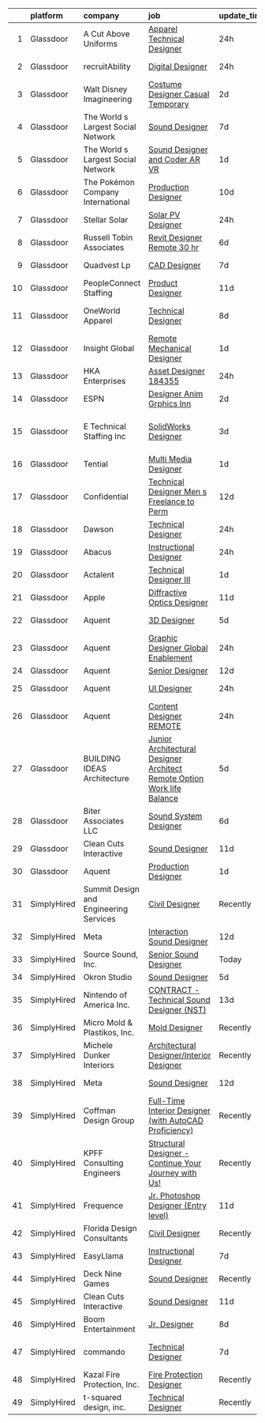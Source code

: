 

|    | platform    | company                                | job                                                                                                                                                                                                                                                                                                                                                                                                                                                                                                                                                                                                                                                                                                                                                                                                                                                                                                                                                                                                                                                                                                                                                                                                                                                                                                                                                             | update_time   | location                    |
|---:|:------------|:---------------------------------------|:----------------------------------------------------------------------------------------------------------------------------------------------------------------------------------------------------------------------------------------------------------------------------------------------------------------------------------------------------------------------------------------------------------------------------------------------------------------------------------------------------------------------------------------------------------------------------------------------------------------------------------------------------------------------------------------------------------------------------------------------------------------------------------------------------------------------------------------------------------------------------------------------------------------------------------------------------------------------------------------------------------------------------------------------------------------------------------------------------------------------------------------------------------------------------------------------------------------------------------------------------------------------------------------------------------------------------------------------------------------|:--------------|:----------------------------|
|  1 | Glassdoor   | A Cut Above Uniforms                   | [Apparel Technical Designer](https://www.glassdoor.com/partner/jobListing.htm?pos=105&ao=1110586&s=58&guid=00000182cea2bd0fbae7c39f8618e1be&src=GD_JOB_AD&t=SR&vt=w&ea=1&cs=1_47328268&cb=1661324148548&jobListingId=1008088124954&cpc=4B86475FAF393599&jrtk=3-0-1gb7a5ff12hir001-1gb7a5ffli17e800-81e2958f26bec26a--6NYlbfkN0DZZww-p_mr8GWlqIRBY21Wjl_Fk3kglyx5_HcxykVqwXZdTK_RQWJFzG2--JSCIKcXUPKfG8T2NTLlSU-Aa5jatvZMVMPUCVVe7QI4-MfIYtbcUAeMtOuOCErJDgVQ0VdZxfhqxq_9xndenQWKHqbdetCu8oCQlTIslCgpx1S5C14UMc7LX_9913lBWTYNml7K-sOyPUODJlJoJy340PrtszHgrFrA7DgQqa3_bcCnnN0LUenjCqpwltBUCe1kXoXV4j3kQnkwex_x1szrkYJNST_AwY_55Btw1jvpzIJ-IZtxgA8Uw5vohFCue34T-dd7Jb0Ne6iFH7JBsz2FFHg14Acbe6ITQilR7ld5jRZW8cg3AJDosioHkEmxuz60S3sYsf1jOA3AIPa9Z5ru5Z3F3E4MEdAOmWVget1ZrGPtGOvwtyWy3cDi-63Tf93FizzhueTGGYKjL0Hc24hbyYNmzL-qZlC2XTfMNdyMROsFhCVX9osw6Hwb3fa4XD0fXuY%3D)                                                                                                                                                                                                                                                                                                                                                                                                                                                                                             | 24h           | Louisville, CO              |
|  2 | Glassdoor   | recruitAbility                         | [Digital Designer](https://www.glassdoor.com/partner/jobListing.htm?pos=120&ao=1110586&s=58&guid=00000182cea2bd0fbae7c39f8618e1be&src=GD_JOB_AD&t=SR&vt=w&ea=1&cs=1_70b34083&cb=1661324148550&jobListingId=1008088873414&cpc=217C45A42544DB93&jrtk=3-0-1gb7a5ff12hir001-1gb7a5ffli17e800-fc62b05af1e0e19c--6NYlbfkN0CGG9KWCDlpnNsyBDyIiP_Q0811kl3MMa1wmNp0I1WtkTaTZU1gJWaiKEGe9oYuZ3ACOSRVmCfxt473hJyRmW1tPj8AuEE2k3FaRHIiAETn7fxUNnbKUPXnCGruoaIJeo88yBRXwEcM4fBXLgDDHOTqx6aPi6XWoDU90_GPhbKSbedha9pAg0Oj_yrzDZ5__KwQHKAHPHPR1TAbNqBZm-eEerReN_wcysC0O6X7PxpTWMIlfTxea-eRMMVEDzeAkQVqzw42iE6HXI3lG5jHBiyvHmQqV_EN7fuK0f5h74sMLz6M-s9bQ7dKMFy_yeSe75xP222-TB0--3THJdZhOED1nWccLuoKr7T3pojM_Xl37VNS5bA-QoG52CJ2AtFuqtVFgB7PytzNZVTUr9WRVm78AYWXcFfmPLC3lZ-XaY4MMC9UNONXLrJljhCp-mJLTky-WZptpQ8mKDbqEFbtHL0VFQx9kyOqtYD1-60DjA7npQ8cuQAnIRdggqNKGsS79B5T9gVxe0qS09orWIi501g5)                                                                                                                                                                                                                                                                                                                                                                                                                                                                                     | 24h           | Leander, TX                 |
|  3 | Glassdoor   | Walt Disney Imagineering               | [Costume Designer   Casual Temporary](https://www.glassdoor.com/partner/jobListing.htm?pos=111&ao=1110586&s=58&guid=00000182cea2bd0fbae7c39f8618e1be&src=GD_JOB_AD&t=SR&vt=w&cs=1_7e263168&cb=1661324148548&jobListingId=1008084142677&cpc=0FE1F5EA2BC84A01&jrtk=3-0-1gb7a5ff12hir001-1gb7a5ffli17e800-b1ca8532029a0a47--6NYlbfkN0DAFTyt7pbDCC2JPO79CSdi1dIb81yjczP5qsKcZIxgiYm3-7g-689UDqHItQTwke_kPIYZDxVm-GVZkr8ZPihLFw7pB-Ef2pd_17vLeXV1GzLJxb-pfTDNjBujKWoRXo2vegEqm46ilLkfLJpRfymR-fzKRlm8RiZIvyWrMexjxP73kGNEn15InHHKPc3hSxGMaa3ts6p53wr-6jSI6RwKHZNA6jMQkoOzS-L5U0VErGtKxoS0EDRMD9eQk6RxSAPwsZVyzHqeQ1e0CQOK4RuE4pxxT1anE6c3Ru5KfE0RdY4QshTKTeFIC-0GlZnXZ7NP_Ig4ilsGo6I2WS4FF2CvgD1O_PCQxbibtPf-ZD6FcE4ThpQmDCB3wcQEt7O0XbuHyyUpgGjW-2eCYaiPpjFWFqp43s388dNUW6AerGfWOm2Qd57m6qK48JEiXQ26ME8%3D)                                                                                                                                                                                                                                                                                                                                                                                                                                                                                                                                                         | 2d            | Anaheim, CA                 |
|  4 | Glassdoor   | The World s Largest Social Network     | [Sound Designer](https://www.glassdoor.com/partner/jobListing.htm?pos=107&ao=1110586&s=58&guid=00000182cea2bd0fbae7c39f8618e1be&src=GD_JOB_AD&t=SR&vt=w&ea=1&cs=1_70749c0d&cb=1661324148548&jobListingId=1008073886536&cpc=149B3D5996025BBA&jrtk=3-0-1gb7a5ff12hir001-1gb7a5ffli17e800-ac2d49b090b9707c--6NYlbfkN0DSgjPPcnEdvoK3uuxfISLALE6pB1FR7YSHOr_tSg5_QGIhoz_2VqUepdcKLBLI_zT8uHxsXd_VUzHHfxdp09lEPjHhpHu0KvAebDPljf76RIjgY6tEzAcKIkDnZm9-j4yrUJtT1tuHSlTEe0iZU75zT6_2vwQZGW5x926LLWVxy8B4LD8PBLgjbAktzdQGMeFbxlFBPFU0NmEvbzrDB-eREAX64jwOdyI2JxyF2bHvNM9dEShiACIBF7xV0nW9hqIhN9ig_bkika0ARKl5ig8nLpIfRXJXzGs0bt_SEz7HbHWOs-QBgoBkFQxROXyqzUAbXSbecqeAirvczk1ynj1dA_FmOZYLhop0_q52nCEw23vLH2YJfBUj-KNKK6GXUp0xk1uWIc4xfKQ4UnqCmGXizlND0-vyheomzMJa0QT68lRxYM3jv-CR0b54rhMhtOs4fbKaC3G5Fn_rfnIX4xvkHsos1n1y5XocFBJ7UwQKSKmXQOnAKI9X5-lNirhipm-FlsRWvKgBy9OGT9SFsXp2yt9--f2PlMzMassJi6XMtNyq1Lrfl5vgrKOuaxjk1ddXuhPGgi4fGN73-MG8pOl9)                                                                                                                                                                                                                                                                                                                                                                                                                       | 7d            | San Diego, CA               |
|  5 | Glassdoor   | The World s Largest Social Network     | [Sound Designer and Coder  AR VR ](https://www.glassdoor.com/partner/jobListing.htm?pos=108&ao=1110586&s=58&guid=00000182cea2bd0fbae7c39f8618e1be&src=GD_JOB_AD&t=SR&vt=w&ea=1&cs=1_3001d3b9&cb=1661324148548&jobListingId=1008087486927&cpc=BCC169F53084E245&jrtk=3-0-1gb7a5ff12hir001-1gb7a5ffli17e800-7eb65d78236cda7e--6NYlbfkN0DSgjPPcnEdvoK3uuxfISLALE6pB1FR7YSHOr_tSg5_QGIhoz_2VqUepdcKLBLI_zTPWhRV4lIOyrDiIdmhFkdEBtKc51S_aAkZBXaVqBQtbqkOlmt-tpVTaoYV4ILXGGbXhLKysHzcwdG19go0mqiEVFk3_Wnnz69QGjXHP24av5LoqEocnTvh8f4GOXaADis_JIRFHlymUgT1cHL6xI4xx_UxMK3ZGIB_XOn8lVIqBg6vW9JF3_qJ-e2snA7pLWXhVKO5bHKjQ8cIbh7Powh8TPGHUNXPiJEFTyyfQWAU3xMGMpCocFgW5OTDgU5uJiF65okOEcoOjeyFw9aLS2svtTps7J3ouD6UkFno72Tzc8DEkicGmQ2onYDo1dVi1xlgmkapDFDMbwuYMglU_TcBWYrrMue1Zpyf7WbeiyJhP-g_qAssquDTbLGG-_CZC7y7vS4-jnDC_RQx-ixEVK0_fsekubI71CVbCd6iepBfl6GosAK56aDQvAJ2Hajd29lcyv8TsQIprBN4qqCAoX0Mvxs-8Kbn7vevDK36V_pHeuc5fiXgOiKYxfTJYEdQHRKhnstqZsfkmALCaVnWAb5p)                                                                                                                                                                                                                                                                                                                                                                                                     | 1d            | Baltimore, MD               |
|  6 | Glassdoor   | The Pokémon Company International      | [Production Designer](https://www.glassdoor.com/partner/jobListing.htm?pos=116&ao=1110586&s=58&guid=00000182cea2bd0fbae7c39f8618e1be&src=GD_JOB_AD&t=SR&vt=w&cs=1_66b97f02&cb=1661324148549&jobListingId=1008069960134&cpc=FAE5E775D180B2FB&jrtk=3-0-1gb7a5ff12hir001-1gb7a5ffli17e800-e5e687c9b2ad3558--6NYlbfkN0CsgUO0V2fSZxJANSxJiftVXeq1wpG4BxYFHzXoW0hPJnnKXvOitF3aYLUaiHcMasRnqh0WUwdWoAyLmI80oX7oPAq-PgH7hSJ92a-YT83zUIBzuQwm9Kkc95qzU8uIOl_1FtGzYfux5BKaumQSfITy4M_H4fDz72Fy-8O-eF4jbk3ZgFvA1VKoo--LMiTIpkCJzeRGT4v0CnxunXqMMnj0iXAQZeGSRhgQ_n6XcnG4T9PxYhRTzUgka5r9uFKGlaXV0XI59WXJzIOcYT7_LNc2EC7Lmstt8cfquNg81D7a6HpmeLVIkD8DSfGD6rzyHQgDW-CIwZJEq8wjAS4zmO2SUc_GGMb-MAjBfZXTWhhsbIz34AnEeXIgtxSAPNYYPcloffpXeV2LBBNGXx_KF7vm0GI_v_dclpi2JJYoTQHBams0zjFMasty1-MdhPUB41pfQA5aKyal2GKCud71gTtTplPeKMkO4kHoBc6NTh02O1h1Eu3I7CPvdB7MWtbI09evQI9rATnOTBdJvgoFAcFQKIdf5UulPzSgE6diTBjDEAKq0ec0icXsXWogz32FB54k_n1gSAlwnzaemMd2dL7uH-7KqmW1t1hJlvv7pLFZmNVGFhab91GJLKgRrr8zRLR2YDFRzkQrz3mPUiow7xsWjUYtERGAhOrwIEqoWi_F3eG3Bn2bve0Ho_7qFA69UKIfSJF9ypv_OE5fLiXUZZQhnNPrbNwMSftociNPwF8xPBZuzHgTaLljOEO8pYQ4caX2by5LwrYFT_2Mcf1fMQAtuwCg1jHyFoIldBfDNLjj5spQDlcXW1ffIL6jMgp1G7QFy-7mqDU-zjnQlvu1ltyIziTwpz5g9bfhyayOBabmrG-JKVK4OeBwoVBLZlsyumcYbf1i84_iTae_mCK27MBHprulRR4iSXuufhUX0EyPcw%3D%3D)                                                           | 10d           | Seattle, WA                 |
|  7 | Glassdoor   | Stellar Solar                          | [Solar PV Designer](https://www.glassdoor.com/partner/jobListing.htm?pos=106&ao=1110586&s=58&guid=00000182cea2bd0fbae7c39f8618e1be&src=GD_JOB_AD&t=SR&vt=w&ea=1&cs=1_42338ec0&cb=1661324148548&jobListingId=1008089531862&cpc=6945AE2F4B03E059&jrtk=3-0-1gb7a5ff12hir001-1gb7a5ffli17e800-e7bb762a3075e828--6NYlbfkN0A774O4zAKOKEcJ1KdRV5TD5A_Rb-n_JSP3s9LHSWykpitoowTmRQ19FlJvfOTNdGwjI4CSSK1fhUAQsewMxkfAL3ZzScD-IelI1f5GgXHeMLhlvx0qH3PKXeX5X0eWjv_W22SwmPgTA6DOb5JNVEsuGc9WrqCEGH0s3aXkK4iZ7_qcrjzT6mU7vaV7aR70SYK38ZlrLS4ddY4_sYgS136u9-KEYJUvAchkCzDg6Pw1E-5JShnD1Ciw0KZhZqmc9ZKpUtvD6rL3mbqAOw_0fhpBVK8Y0t00NI7jqXiEmE-mIVYNfzMNEOFOpqIsdwEVSs7XQVJmsSZ3gYN1Lhre4sFkTKwoeX3SZZ2kqupQ_FyyjYO8IzMac83dmGWNvkaGGXozendy4E-GSe9Y2TMgZXfIFhBXKC9f8PqsNmwKpFu4QOaV9x3dICVkdyL99S4WfFjonr_1xjJgO2PukDUkgYDWAvFPJ3oxnzUB4f-TXL3qWbzmq1zPWjqhmge-A9nSCd0B1Z-j_kpO7Q%3D%3D)                                                                                                                                                                                                                                                                                                                                                                                                                                                                                        | 24h           | San Diego, CA               |
|  8 | Glassdoor   | Russell Tobin   Associates             | [Revit Designer  Remote  30  hr](https://www.glassdoor.com/partner/jobListing.htm?pos=118&ao=1110586&s=58&guid=00000182cea2bd0fbae7c39f8618e1be&src=GD_JOB_AD&t=SR&vt=w&ea=1&cs=1_a3a2a9a9&cb=1661324148549&jobListingId=1008076300445&cpc=1160948BCBA38B5B&jrtk=3-0-1gb7a5ff12hir001-1gb7a5ffli17e800-b9de28bdc94de886--6NYlbfkN0D0oHalkslmxkV5PzCO_JK5R5_13HKlF4r1KLnzIOTGO6Gi7BN3LjFbbHBi3Xkt8jY7Pka9v2MV9rY3cZ3TEnTDEjNijaUmzWz5L9GIPhvx9E3MgFJutu-egmolCc6f_PIFMylKRj2m7d_d62iiH3FLuMCqJZGPWVOEAueVHz8o095x3HhaRBBADtdWMjDSZzgibjR2f-sls-qYeCneILF6d2HwW9EFRTVVeyp00Y9vHm7Qd7KXKQXkTlbNNEeW2kHGonvQfovaeWnVglT-Jry1XnBsy0-Lbm0bWQn1CZl6bQA3qVE0shErxtr0FSM9J8U6u28o4l1mMY4GuJLbw3tOueBaqM9uvh8HQqu-__BWZvL9xEhsiiIuwAAd1fzrOz8gq9l86K4J5c-Gs2soPPVxc0CJ8vKWgXLANZuXNaOhLrXLMyWG0smeMePku7MIyQLjdK0E-v5nVAtQV_GvLEXFljZWQ9s6frIYcvgs8U9d8T7hjjC3M7QDLG4A4rT3feXx7kEkg-5pFWULGztqCoivwi5e0-LMCVoWzf0ltK0PLQ%3D%3D)                                                                                                                                                                                                                                                                                                                                                                                                                                           | 6d            | Remote                      |
|  9 | Glassdoor   | Quadvest Lp                            | [CAD Designer](https://www.glassdoor.com/partner/jobListing.htm?pos=113&ao=1110586&s=58&guid=00000182cea2bd0fbae7c39f8618e1be&src=GD_JOB_AD&t=SR&vt=w&ea=1&cs=1_a41373ea&cb=1661324148549&jobListingId=1008073887305&cpc=217C45A42544DB93&jrtk=3-0-1gb7a5ff12hir001-1gb7a5ffli17e800-8f2ab661198d3f0a--6NYlbfkN0ALgiPoNrxd7uQR5Vs7xT0RpoEmX1ZMxOm59L23f3IckhVPxCDb04Ar0ZVdC3rqWfxWpC0Py2u17cGbvdoTNcI4bG_E_PqE46YBg-myDrZNJTM5kYSJxkuT47pNefFRB5VByHhYiC9n9kYzseIF1EYaZyNABJ26oaCwngzFQe4kFoNiGZ986yf-8Rzgw4XcsoGnCe7g2rQle86Vc3TzUiMx0wACcMV_U1bovhdpbAUBfX3IrK0RkMJe-7HARjhNhvthDw4CvXDUCoD-l5R-ZZRnSq5Sga5gTbO2P9XyKcFzJo3RIqM7HHXFu3Rl5k3p-XJ7NRkJRY-LwbaLSK8ldVWuyt44PT7F4QvDCSBdLAJthr09innzU5mBxU78NEA_o642rl90BBE7PMF9cN0fynwIA1P9-giIJBxc-EWP_ZfiJaRDN0oMZBL0QiC3mWXyQhA9ng4cnYgpQ1zWHvQm0BX2usCF6_mi4ZZyIGVkpqlwUdy_qPVOw-R9HgML2cIPCgy92ASsTJrNYEwJgENVxXHQ-qIpzKY7Ut9y51BRgfVnP5FULyZnB1EwsK0JjcMZaitK1tM4rpBxNwqcmnGrtTYR0Ho3ia-f5oCripwiwmVC5I9w1x9RPoqlEsaWTfx-nJAcG-j0t0nFmW_8d1x1dqGh)                                                                                                                                                                                                                                                                                                                                                         | 7d            | Magnolia, TX                |
| 10 | Glassdoor   | PeopleConnect Staffing                 | [Product Designer](https://www.glassdoor.com/partner/jobListing.htm?pos=126&ao=1110586&s=58&guid=00000182cea2bd0fbae7c39f8618e1be&src=GD_JOB_AD&t=SR&vt=w&ea=1&cs=1_9f45e077&cb=1661324148550&jobListingId=1008068564024&cpc=C4A69CCDBB3B9599&jrtk=3-0-1gb7a5ff12hir001-1gb7a5ffli17e800-25a246d04132362a--6NYlbfkN0B-qLdb5oAJ4CS85Oh58AFVrZ1upIXSeFE37symtRypxVLQAaH5d2B5va7NK4h-mty15bDLr27hZMOUWZDH9bQzDy53ssKbLNTqHHCFvuJl4AApaMfUR7gVXOD0jft7r09kmgtH3wNPYXVuWxODYKWMXjk0_Es8NnBAlT3nyUkaFK1dS7axIahtn26eP7-SiV0W6EjRq-MRWMQjeoI7_yfA67FFC3thQzk1mmq_i5i4MJZBp05IJIODiTJ0T74Eroy__hqo6PvBoNUuhyFzaxKBDCUSuGEeBDT9U5eOr-QU8GoP3m3cmL4VvT_zcOE5CNfRk8YvYoZeV_Sok0uTznWZ-oe7-1osRao2tzcq4aqtXSH4D6Jw7MxDJAAiaCQhRTVCh3foj9rolFwsqi6QRHjEsGKGHBGB7Yuqhz0xlIqQQ4UBijUq9LTyk6oTVArWIH_vXF17WNuYUpCzV5Bt-XZgtooYcZiJhx74dIYsQbeDu68vIOuX7CjF)                                                                                                                                                                                                                                                                                                                                                                                                                                                                                                                     | 11d           | Remote                      |
| 11 | Glassdoor   | OneWorld Apparel                       | [Technical Designer](https://www.glassdoor.com/partner/jobListing.htm?pos=101&ao=1110586&s=58&guid=00000182cea2bd0fbae7c39f8618e1be&src=GD_JOB_AD&t=SR&vt=w&ea=1&cs=1_41d322f5&cb=1661324148547&jobListingId=1008072360346&cpc=3B453408E5782294&jrtk=3-0-1gb7a5ff12hir001-1gb7a5ffli17e800-ef8c57699be4e4fd--6NYlbfkN0DzaDHVbxJ-LJZej0v9fk4K-FwNocoxjQ_zxp68kPBvcnDJ4c9ythlAgheNDG4iDAGNAGEqDU-BA_SdyzfcvqeSdX4Wb08TGsE1qPM89wKJlf-wfBo-9oShBcUC-GGYmxHQ-hkSG7ek5vWxUq2FGZXNiQ9zXe9w3mybDuVgi-prIQ5_0Fnv7-68e34nShiBqEthawtLRyeTsg14ZsHU4wAZoui-98gDaqys-_izkLMLXCcKXU1VaVbxr0mTpDpnJo2IMseF64ZeDEUSrSGHqXDIdtbmnBhCjBLT8P3x6bCkMEXF4gmk4w_P-7GgIewgekg9nScZv1knGZons3p6S8OkKuT5t0p67gunGvWPHvJnNdv-T58U_qe8ubytMZmwlVSPF3YGhLA-R7PYbpCFw3GckVqAeARuBJkPIChChfHRTEhKMPXX4ifSW8runX1dh8RwGLhpXvjxibaLvRBIuu0fioIEL_t9HnVP0zXd9TtCUOLpAyl4sA1w0TX7eGFhfsw%3D)                                                                                                                                                                                                                                                                                                                                                                                                                                                                                                     | 8d            | Los Angeles, CA             |
| 12 | Glassdoor   | Insight Global                         | [Remote Mechanical Designer](https://www.glassdoor.com/partner/jobListing.htm?pos=128&ao=1110586&s=58&guid=00000182cea2bd0fbae7c39f8618e1be&src=GD_JOB_AD&t=SR&vt=w&cs=1_6b60e405&cb=1661324148550&jobListingId=1008085660282&cpc=F41FEAB56D215062&jrtk=3-0-1gb7a5ff12hir001-1gb7a5ffli17e800-3cf642611143f93b--6NYlbfkN0BKkHZu3wF05EeDimN_p6sYpKCMArvwa95YdH7UpkaBCqc7l59Erwqcyfr5yR1DungT4u-gzD5xSRKm_urlBWbAnve2zUygjNV-RO-s0Wrm_vC34V8pU3VEuEOFbjmK-P9Yq808BCoruNXUTHbcyTZAeWo5yLURvBxBciQAyiGelpzA93FDVupJjKqtQYJc4wu6KipMuH-hi1Juwcjltc-4UckpcKG9wkeaaZ8CWCToba_vXjeC4o03R5PQw1XV4BYhai75cfSVNC6lzmfOv29rdSZGJmYkST8S2ohUIJEZvIh5B2Jhy9C-FjgzR7jaM5H-HtVM7QJfHqxs-Un5ybusfsoGV1vTmMHe28q-VztM2XFDEt9MHZkC5D_j1R7ZqSsyzqmlWE4pCDme9ENKuU1G2Bofy7L5bc86Sj1ANOW4a8vxn5yy1hJo4OyV19EI82mfLg2npKx8kUtAb_HDbGV6F885WxipLUPNKoJq64GhGw%3D%3D)                                                                                                                                                                                                                                                                                                                                                                                                                                                                                                                    | 1d            | Chicago, IL                 |
| 13 | Glassdoor   | HKA Enterprises                        | [Asset Designer 184355](https://www.glassdoor.com/partner/jobListing.htm?pos=115&ao=1110586&s=58&guid=00000182cea2bd0fbae7c39f8618e1be&src=GD_JOB_AD&t=SR&vt=w&ea=1&cs=1_1d96ee41&cb=1661324148549&jobListingId=1008088928437&cpc=45DC3EB807283E85&jrtk=3-0-1gb7a5ff12hir001-1gb7a5ffli17e800-78ce0dad3a59ca26--6NYlbfkN0D2Zbx9XuZiwQ79GU-6D-_G_OF5jUrh-BR5XA-QHW_xVEvvOjbjwa9TzC44A7zOICseHxXf4FQ198BWZthjhjEH9g4IwYqi8nkwnCJEBXxzH14S-hMHpFu0BlhHDRUQFoGXqaAY6LMLipQQoCjzPO7ayG8tSAAp2JeS4RFfHPkvOrIg7ir2vun1uSIPwreKkHreZvU-eiV8DIuxAg1Y013FJQeHXgJkXC57xBYzbIB3GqHQ31Jnq6QHNGElwiFv15-nSdbkcSsNf5mVOS0F5N82H2rr37tCyZuvCQ_6Wg-p8gVeDpcchsWxbmAMOSu7pQGffu0uk2US4EEn4hDgw9gD0hJz7MQlFamni1B7KRWmGrjAftSKnCFOG_7yj9OI9lBnGiJiKyb0H-LZGlbVVfAng_j3ipcMSfqs5Qs_UtBCQqEDy_q4xQxo5Vr3RMYbkyx8-5GxR084PV503TLKTVv40yaRRkCfoECaSjyCSRSIMb0S-QBxozT0_u2XASBUZQF7zvrnDsFEkAOicjWk17Np)                                                                                                                                                                                                                                                                                                                                                                                                                                                                                | 24h           | Raleigh, NC                 |
| 14 | Glassdoor   | ESPN                                   | [Designer Anim Grphics Inn](https://www.glassdoor.com/partner/jobListing.htm?pos=112&ao=1110586&s=58&guid=00000182cea2bd0fbae7c39f8618e1be&src=GD_JOB_AD&t=SR&vt=w&cs=1_6c751afd&cb=1661324148548&jobListingId=1008083924546&cpc=FAE5E775D180B2FB&jrtk=3-0-1gb7a5ff12hir001-1gb7a5ffli17e800-ee05b185fc21f5c7--6NYlbfkN0DAFTyt7pbDCC2JPO79CSdi1dIb81yjczP5qsKcZIxgiYm3-7g-689Ur9xqU8QiYHUS8egt5HEXbHvU8gg5TsXEwut59yxpZQAawAol1dU3nwa0f-Kj5G0u_prU43B11xv4ZW-IdSmRY5BLkeku5gAZU3K9DQl9dZUNAHwGWbnHbP0LjG2y_ImwF7mEutINapVZ0dg9HqxHQKtLFeagA4OBzsAW7TNn8vFHXN5DXX72c86_TT0akOhWlMMbfOJWrQuuKUyAhNBq-4-nVPRAmD3fyIEuqGcV0wDT4r_g6wAmYIgpdLT02pgrM9jb3b4PB3e0pU475zcxvIWcIe3DIGW2-FBMTViNLDXsO3__uX2rEhJVCx1dZjqMNjtF8AloNUnfyttIiE_5DPI34CxiaHYVf2iLBqyQ3g0mg4eSJTBwhl3S3wofkph4dsHZxVLul8w%3D)                                                                                                                                                                                                                                                                                                                                                                                                                                                                                                                                                                   | 2d            | Charlotte, NC               |
| 15 | Glassdoor   | E Technical Staffing Inc               | [SolidWorks Designer](https://www.glassdoor.com/partner/jobListing.htm?pos=129&ao=1110586&s=58&guid=00000182cea2bd0fbae7c39f8618e1be&src=GD_JOB_AD&t=SR&vt=w&ea=1&cs=1_a59189e1&cb=1661324148551&jobListingId=1008082493363&cpc=C4A69CCDBB3B9599&jrtk=3-0-1gb7a5ff12hir001-1gb7a5ffli17e800-a55832d78b1f3a69--6NYlbfkN0BzewWZAvHrP33pFa8rqSYdBADwU_6W433UX-ZzU7DkomS7OpghFS-EYy12EFEyES5EDmssuzy2clyh97WZ1gwhmw_ii98FBy5yKjpmPjLck-YQdxNZeTZkT5A_0Ts4AsK40qE00CB4jWVV9jHiN2IYseIjxTu64tn4O-GRXLhm2hjRhT0yFGmvri_Ektw-8bdoydopEViyvGMgRv1Yw_E5vfb_lcvJSdi5fuReojHtqsbEcf2UFTf91cc1AgLCHWBDpNr0-RXu2qhb9rHsAYz2FIbj4y5tQkBPHqCVCXgSY3EpgeTMn90s6x6zFoQMNZsdTb5h47xZ_nmcWzihLg8yR4IMm2bK3gMr2EXKOZ1mPAl7bSP_IGhpPTOIsafei978t-oaAAPLdl0FIWPHqArlLlsF67keNHycDUT1jqVGevJwgdW_faQ3PzXVXr0GaJHxUek1KjE4Bi6rgrxZZQHm_sWoBKPYVUYmUVEZdK0hmKzC-aarMkS_XkpXk2keks0%3D)                                                                                                                                                                                                                                                                                                                                                                                                                                                                                                    | 3d            | White Bear Lake, Ramsey, MN |
| 16 | Glassdoor   | Tential                                | [Multi Media Designer](https://www.glassdoor.com/partner/jobListing.htm?pos=124&ao=1110586&s=58&guid=00000182cea2bd0fbae7c39f8618e1be&src=GD_JOB_AD&t=SR&vt=w&ea=1&cs=1_6a341e58&cb=1661324148550&jobListingId=1008085961702&cpc=1CBFC3E34E2A31FF&jrtk=3-0-1gb7a5ff12hir001-1gb7a5ffli17e800-451ef8a0bef58478--6NYlbfkN0D_VUMocHtM7-M2l7xhQCiQST1RW5dQjS02UsWe7tYaNAZWZWTzZ6bpJTAOxr1kLZpG6VFZuGadYboeD4Kz8JfiJOa1cUGCTwXHIIGenpazOIdmYE3_6vjKIwRgdnzz3rgnBs6tcAXHRDzA4xB-uFIb-sHUuIGOOL2yVcQPHsU7Il-Vs_w0rB9CVqvvXK9Qnk7zazEFfQOAV6qaS1wvpl7U8B4ZouEkVYtH5lC-grHVNUSu0AeDQO7z1iquKaRu3s2yPfN-gyXsyJ-O1cHQ4Aqjd2tzlG8vqNmtHoLqn04knC2kBXo9-Wq2Ce_aR_ZeziNgdxDuI5_eR2CCJ7XyC3ktWyYi2qFDWHmdyGNWKwnduvGSiC3sbE-PqASSiOdfKr6aHwYiHhXaGYeQXv-3vSxb3ibHlEfMg84eRySMWt62yPt6U9ZoYLl2nrfnqDIVNIR6RyQ4Kq20ONd-MGSBMt8YU4ffaShu_UAh6SQMcVmFS1veq4LvdYdOmVrUff4t2bUlAogHcUQRbMiIrNaCEneJ)                                                                                                                                                                                                                                                                                                                                                                                                                                                                                 | 1d            | Vienna, VA                  |
| 17 | Glassdoor   | Confidential                           | [Technical Designer Men s Freelance to Perm](https://www.glassdoor.com/partner/jobListing.htm?pos=102&ao=1110586&s=58&guid=00000182cea2bd0fbae7c39f8618e1be&src=GD_JOB_AD&t=SR&vt=w&ea=1&cs=1_d2a00ee6&cb=1661324148547&jobListingId=1008067356175&cpc=967BF0C4231BAF98&jrtk=3-0-1gb7a5ff12hir001-1gb7a5ffli17e800-14dfa54dbf06e548--6NYlbfkN0Bw5nMmE_9ydMmkFwclqcsXVMIQE4PmsRPS_jC_M_Rtp3tkPn5Tt5HZV1eHNfLjcAj8qmuoN-UpFHpaUl-zFK_nB6Oe-pDTvxaOF2i17CQvtv1AlZL_z3ZbnC7FSwbAhqZbh-Ciel49IhviB8vCGgIltO4APYQFmUy7gko7P_12hsPfvW1YAa12jOS1EptxIhIE_COCm2UBzw01K1I_AtdyShKVl1r1eIS_HAHpJtOhx_ZmOPJqkYfFLAvqatGPJvBXgpE1Je1h6qPsTMQiiWi-FFvu3LIyPryDwAFbqZiE_InnQMjV0mVDD2zf64TbCYS6Z-gziEByYcDxGRe77jfAWf9rAkbnlRL1dB98BeslnQ_Z-azud2UAOIEpZZb0rCjqtM7qV6mxoqLUUSQz4NTB0zktX4tM_PUqxt9P2GAZwCLauM4kuwwhjsIhNbPLJ_cXYjGXM7hHiwbd25_qavSiQAU4AhH-CwVViliQviRzhEnznS3_JArNkcnDXBgzPBxudkMj95xO19cho5edhysTK0o19pabBBk%3D)                                                                                                                                                                                                                                                                                                                                                                                                                                             | 12d           | New York, NY                |
| 18 | Glassdoor   | Dawson                                 | [Technical Designer](https://www.glassdoor.com/partner/jobListing.htm?pos=110&ao=1110586&s=58&guid=00000182cea2bd0fbae7c39f8618e1be&src=GD_JOB_AD&t=SR&vt=w&ea=1&cs=1_1907914b&cb=1661324148548&jobListingId=1008089327699&cpc=723ADC3DFE402989&jrtk=3-0-1gb7a5ff12hir001-1gb7a5ffli17e800-6bad96f2e5097bf0--6NYlbfkN0APSguSEWAIZK2dyDFtq_AWfz97TQpd1O4ud_e4uxY9PDrqoRymVlNMurt1y7juTsmcboqpJUQm2b_5lxr1CwJqwDoOeTbUOf517BDmYQ1WcpZH7xeWMbkdnJ2TfA9WJT4EzBOsGhiUdWHEw0PQWU-M7dN-d1I7oO99X8CD8LU9hzTDAUTYg5ojALBWbPLv1yMAUqXcT4Ece-l6IAmRWYrhH4TORyrjBm9Wc-kGR5eJ44aWXvyDfnuL0VYOFzxXZ9iTAFNRsYXsnszfOBLgzGF9PIOn_3lYWjonrt-UTn8XNuINUt5xGUO_jSLL69mCtKkLm0uBHXby17DsxS6GlD_cIw_R_ytxziA2VqJhfj_gKn_jIkipCrrx6RxucczysTHASSO5Nw26LmpHp5fdFbtJQDJVwY4BeGfLoTT9xuDBb0N659UsDsDf-76kjG-839A5Dweo4yuh42f23lgzutVn31fwMviEJxKMW0gPV0tMMNo5cQWSZqkQsdLQdUAvkdlEhspmJAaKd1Jjh4D2CWvEqRbzb1uH4Bo3pC6y3u-lbIBHIeeMz1SFcNA6kFdixUy05-BjJ7o0vxQB-gYg8oU-lEWhOwSEUjJNFH5wQSvKJot4vO7LiCmO)                                                                                                                                                                                                                                                                                                                                                                                   | 24h           | New York, NY                |
| 19 | Glassdoor   | Abacus                                 | [Instructional Designer](https://www.glassdoor.com/partner/jobListing.htm?pos=122&ao=1110586&s=58&guid=00000182cea2bd0fbae7c39f8618e1be&src=GD_JOB_AD&t=SR&vt=w&ea=1&cs=1_f45a2807&cb=1661324148550&jobListingId=1008088689205&cpc=217C45A42544DB93&jrtk=3-0-1gb7a5ff12hir001-1gb7a5ffli17e800-70e260319842cdb9--6NYlbfkN0A4cJAH0v1dXl2TyOr2OX4eaL7BooPxOTr7LIc7e1lxRp31KKqXe1Q462medyW3N3RFseeFtwDSIVLQv7HKdkec1XqssQ9-JAeBnEQv2m64DYd8-DULIoop9mtFV7CcafeQF5oCVpXFkLSbBxMYd4ryQzO9e0BLt0T9vvYec8QAPLl1E1A6oeYyw_QoCmknZTC7NqAoYCQ0u7EXo-eFsRwOX9ogyK0rsvOCwftj6W3LimXKeEZaMZlACg0fe56_eZz8pquSA0X6HUeSozJ_xFQHDaeFAfiDG0r9hmAWj1wS8rkeqN3nKWxAbSjsEmu2jB_fwcJBoROnR7EePo0RcDjjJJMTNDg1PfryChANM8_u5BRy1ZjYyYNrX9gYMJUfeOW6KKSxP8zlcvWG0ZTKiagPBcGv-xUYX-pPgQyYbNV7ENm7C-7oGIuQjj6Ax-wc0w_kb_xVbzDKz730msCcOPN4VLyF0Ohafm-q2PH04JMOtnalipP9p59n9mpDboR_HHao-M7yhaFQuJjFDoKAqHXulXwImUfiWr0%3D)                                                                                                                                                                                                                                                                                                                                                                                                                                                                 | 24h           | Atlanta, GA                 |
| 20 | Glassdoor   | Actalent                               | [Technical Designer III](https://www.glassdoor.com/partner/jobListing.htm?pos=125&ao=1110586&s=58&guid=00000182cea2bd0fbae7c39f8618e1be&src=GD_JOB_AD&t=SR&vt=w&ea=1&cs=1_0b333756&cb=1661324148550&jobListingId=1008087422969&cpc=1CBFC3E34E2A31FF&jrtk=3-0-1gb7a5ff12hir001-1gb7a5ffli17e800-aad73fce3b8457f0--6NYlbfkN0ChYVx_I3yfZ_JDY3EFoivtqvi_stwnZ_kRt8Dowt_l_d1ydueao4NE-oUleRJ4yhgA11jiuzepdeQC7oJurbD3BiOFggMWfadV3lmiu9_o1CUvFmAM1NHU1yg3tTtqqPEAUrO6-llV9yo7iJHorNtxmSyTSEU38pYEDh_wCBc_nJXIfvoEbFtjm44d6M1vAoBfr7tlIAq9C-k0Z2YvDPAmLDRuVJxBdIyBMHuRaae6KeBlQRBbZusX5aTsUpJ0dfQgynGunU4Ze4SpDPzGk2Ub9Vlq7vsBKqFGHTDZZzcLPsuFllvXx8Gl_Ph_nJpUhXpqSFwMb_ldKg9YnFTMmb7X5h_bmPOcIYDMUpZwyYpGTOReTIanqTtWLxseEQNBE8sDFzF6xzMINuuTBZnVJrdWYzmfjMQpCmOUd1Ts19hgJeDaDIhFo9URKF3hJjaqQF_6_57wv57DcAyfBpCmKGH1aEqb1_xV-ie6BxOMGYNAh6_rGpP8aUuZCZQ54NTq-UENYyNSqWIfmLG5HKAe4TWv7tI8F5m0HHzCuurJxrhPvB9MBAA3qUyzgmbo-SuTIjvqK3M77Q1yJ4zosRS08HzmKGxBN6JBMe_gP-bCQzIls8_kWUwjkJkSgAjQRdTPPohTKR7utTxBlTDtKRqV4Z6_xzU3ry3xlt0p0zVIs8z-IHs7dmC3ehe09XA3wMdHmJ7rEITxLwaLt-M-A3mLhhENecUzptHvoTCduaFpxBOkN34l1_-MB-nYR1kv_y4_qmaiGXZOe03qdGLI01F5SdqJXL2xxgliFsYFogqz4DQEdo7wqu2gNEl6mOXeDNFQuLluAP2GVcSWXjJjX6upLPJFY16QjFRRU6hWtgJbTx-D6O-2V3thd-KtgQjb3aA3aAssd454rw8BZJrOxAf1nO2MDS9_iPD0kl2EJkzkl6ro2DQ8rTdUJXCQLalk9mW4awqgQ1BCR_f1eNBWk2KAIQmKrB47Yq2IT_g%3D) | 1d            | Tampa, FL                   |
| 21 | Glassdoor   | Apple                                  | [Diffractive Optics Designer](https://www.glassdoor.com/partner/jobListing.htm?pos=109&ao=1110586&s=58&guid=00000182cea2bd0fbae7c39f8618e1be&src=GD_JOB_AD&t=SR&vt=w&cs=1_f7a0cbfb&cb=1661324148548&jobListingId=1008068025909&cpc=F41FEAB56D215062&jrtk=3-0-1gb7a5ff12hir001-1gb7a5ffli17e800-59888b7cdad0d9f2--6NYlbfkN0BvKrLyj5gPmtZO9T8euul8TCxuuKNOtzRJOomxnwSEodTz2Bc-sPZlPHrT5BCwu4Szv4lzjJONXlP8i34akC2Vo6wAd1wLRmQ5dyJnxWFBBLk8Ce6U6RO90fRAb7Lz9hrVlQtFLfij8zRlxbZYRRyL6D6z1NjtPXzLAqa3pXSfVhzZqc7SLBPr2t7KxtjG1Mp5EFtH4fz7ZrHkZSNJwQWt4IxlC1QwBmTX7Op-Glly9TJNhr7iNcgUdrkqEWylf8osXIF7mhE2uDRKbxJ4lc4gXvsjrgjMXYfNKxg5X0zl-OsuutFfeu5e0AO0ys8Sx-oSJAxMlYVFV10syAl73Lnf_SvuMudigqF9P1wpgJPsZo3JFhy1UmOqFLuT-VvacjCu12UAaMTs0lE9W11yEvuOZbIwtTE1_CCgLV__nG0mPFVTUzFfq97h5LkkWDwTxxjpgmK1HE0EwC8Qm5kD_ef7Z3R8233NBjtGu3h0YUXSDFTXeOL72g2bfNpkntg312tdbdZFezFHsfEdPNr7jSHX2w7iqVO40bRwH2O6cqeMmUIsyCFfrOzTiwA7UM40GxeXuz3E6TR-KudoQx9MkeJpl9l9xY6F4orxPvAWi-PnQ1hG2BpBLcpZI1hR4uXWXGLXy_g0YnOHQt2EDAM7YcYSjZPnW8utghNfvAOCCBoNDek-GHmroH_KnORZpZR5AN0WyGjHUFhXIM8f_hLrzTn-jTaKt8dpRhoumkUWYQfygBCILSgxIhVhs3Lt82gGBzjBPvHvpJmHeLZpJ74iW7sPSpV9OapY_QntgEa1Y2SKV3Z-mQnkyWicAoO2LrG7Pp_psturRzAzumqwqM-lYgAmfEYJzrYLbCpCrowmBz6aZocbrkax1cFkybQjZ0BDPQhZm101W_cnjnBbk2z01gGlzaNgcPuywHNQp3cQGxBikHAWBygPtE1V8V87zX4c7qV-OM-dbrp-Og%3D%3D)                   | 11d           | Boulder, CO                 |
| 22 | Glassdoor   | Aquent                                 | [3D Designer](https://www.glassdoor.com/partner/jobListing.htm?pos=119&ao=1110586&s=58&guid=00000182cea2bd0fbae7c39f8618e1be&src=GD_JOB_AD&t=SR&vt=w&cs=1_21a68cc0&cb=1661324148549&jobListingId=1008079523581&cpc=F4EED0218A761C36&jrtk=3-0-1gb7a5ff12hir001-1gb7a5ffli17e800-ca7f512053b45352--6NYlbfkN0DMrcEu7yrtATojKJA7cEzGQ3FdRGWLh0CZQInL4ECGI9gD0Wolx9R2v-Aex0-GK06A2fMJB6yTH-1oLqxPWH4vL7vkMeZcseHWc4ALaueyGekROWl_o9JHE8e_ZdFz9xJXpoERPtV7dJxDPwkdDMay58fEJcAJaVPN2so_HQzYlHUHBZfwmZUVFDHh3izP1pgcNgIprkO7XY3b2mohVTYb_R7s8L51mbdL1ct_-_Ja9apspqgiRnvYP4f_AnfiOkJK2NDSIZ9SXzrE3lhXsLM5CbANJ8132s_7YawF00hKNLjbOdnu_qwwg_T_IcI-dULsxdR7ClzMHK1Cbn0PS-uXrWXZL499EMw8OXKzWQUzn77p3oWCP3BDQHNaIdHEQrUQvx07t7tP2cHrBPLs1X_X6hasFctCzToyjrri8_zZfsDgdmds-POfHy8SSRhw_6eh2uSpTT5_gg%3D%3D)                                                                                                                                                                                                                                                                                                                                                                                                                                                                                                                                                                   | 5d            | Portland, OR                |
| 23 | Glassdoor   | Aquent                                 | [Graphic Designer  Global Enablement](https://www.glassdoor.com/partner/jobListing.htm?pos=123&ao=1110586&s=58&guid=00000182cea2bd0fbae7c39f8618e1be&src=GD_JOB_AD&t=SR&vt=w&cs=1_ade83451&cb=1661324148550&jobListingId=1008089329193&cpc=654405A9B1E0A9F5&jrtk=3-0-1gb7a5ff12hir001-1gb7a5ffli17e800-c3336224ba19dae4--6NYlbfkN0DMrcEu7yrtATojKJA7cEzGQ3FdRGWLh0CZQInL4ECGI9gD0Wolx9R2EDT7B77c2cRrTdmS15zQI5Kt5qKQEs9K58KxDk0HNH5KM1JKQpMBwgzF9rFTbIL_JFwaCRir1PvmAVw08v98e8-nzrcgRwEEClcY-VvwETDMyOLnWpkC3R__eV64cvKgJtjK6wqnZ-Zsku50-u2VXLblSSE7MARTaqhHbFQ75n5zHPu_oQ4g1OykJJ66qlDFfXIq4hayX-aSyicYDASnPFa7xIdTqbB5nSdg7OlEpWOCEqCkqAQWC8YktqjSwit-ETamH65_Zcm8S3jF2WT0dZGO9KeJbf1PXmbuVU4zAayIjFvRxsldzvbuhKlMaVBMjxCQHwR2P5rFoNnuYSUu0CisyrsC8gGZ4vVbh9_UUIN-X3gD6cYYwyAA29BjLcw_aFLqjSnbd65K9q3q73IzdUWaA5KpBCHIhLmerMbfk2g%3D)                                                                                                                                                                                                                                                                                                                                                                                                                                                                                                                         | 24h           | Remote                      |
| 24 | Glassdoor   | Aquent                                 | [Senior Designer](https://www.glassdoor.com/partner/jobListing.htm?pos=121&ao=1110586&s=58&guid=00000182cea2bd0fbae7c39f8618e1be&src=GD_JOB_AD&t=SR&vt=w&cs=1_53e0c6c2&cb=1661324148549&jobListingId=1008067092704&cpc=654405A9B1E0A9F5&jrtk=3-0-1gb7a5ff12hir001-1gb7a5ffli17e800-6498e71aaba24533--6NYlbfkN0DMrcEu7yrtATojKJA7cEzGQ3FdRGWLh0CZQInL4ECGI9gD0Wolx9R2EDT7B77c2cQiCSnbCMQd_BqUrfeTix3eqziHsUx-SNKAcNe_3VBf6-D9xsTzfUf3Mq6OhZ4YfX03hwLLXcblCKtsvyl_-Vj-AadJIsoNQFt7zTrO_V7BH35s0bB3N_hMqkqCR6OhfN253_J3ESefNaBQ0zRmYH1f2hQrlY6rwJVV2Nl6ODhM3eyyHOse3ZgmV2Iakm6_pKIWn9u_LoH7ph7u3Kc1IN7fjE9ePWf-hcsUzXKJF8G0u7y8mVn0CCuWEjsDxgifH5cesBOkQ-VV4E95QZjkXBvxfPUzSyN70X9cBjIa83TWwH5JaolGl9Bqk0TuDPpMm2L-v-97Sg1zmGRDDIkgHNBOXcf1gAD40xAma0a9eXGxgIOY5qHGKtWeQJ5rW_vcysg_a12qdrbieUuySc9A2bnT)                                                                                                                                                                                                                                                                                                                                                                                                                                                                                                                                                           | 12d           | Remote                      |
| 25 | Glassdoor   | Aquent                                 | [UI Designer](https://www.glassdoor.com/partner/jobListing.htm?pos=127&ao=1110586&s=58&guid=00000182cea2bd0fbae7c39f8618e1be&src=GD_JOB_AD&t=SR&vt=w&cs=1_013f7dc5&cb=1661324148550&jobListingId=1008089329234&cpc=B101C867B3EF2D75&jrtk=3-0-1gb7a5ff12hir001-1gb7a5ffli17e800-5743e4328b65a27d--6NYlbfkN0DMrcEu7yrtATojKJA7cEzGQ3FdRGWLh0CZQInL4ECGI9gD0Wolx9R2v-Aex0-GK049Jc7mC0vDJ0pRwtfsQLYgqt1GCxegEI2H3cjcuLbi58cA0yK5GXOtMUznIN_9YakRjT2DK1hrFfLRO_q9wOkMyLg8KnXJuTTWXXKErpjNRQLX5ReKbisqXQlM4lIZoPfw0X8egjigKQy9tAVyYsebuy5xt03SWORUo8Rw9s1qLKOwpWvbAvWMPnF09Ac6bcwyDFaealtciWP9coEGRW63R2NGVSMqxBy4gf6ohLGKyIj1lFlfC59W1mkY9zBs4OrwpfKCkEAyHL-x1eXdhACNv9iLmv31HcHbVOiefUWLkIA5AvXhQEC4Li-_fLthLI7GPkSTpTq0pruKceovUsTltVeQ81YVCjMLfe1ga31IKdQ_57ef28LGwmRRx1xRaztqjZG53YL7pQ%3D%3D)                                                                                                                                                                                                                                                                                                                                                                                                                                                                                                                                                                   | 24h           | Sunnyvale, CA               |
| 26 | Glassdoor   | Aquent                                 | [Content Designer  REMOTE ](https://www.glassdoor.com/partner/jobListing.htm?pos=117&ao=1110586&s=58&guid=00000182cea2bd0fbae7c39f8618e1be&src=GD_JOB_AD&t=SR&vt=w&cs=1_dc98b4d0&cb=1661324148549&jobListingId=1008089329150&cpc=654405A9B1E0A9F5&jrtk=3-0-1gb7a5ff12hir001-1gb7a5ffli17e800-caa0944e4be548c0--6NYlbfkN0DMrcEu7yrtATojKJA7cEzGQ3FdRGWLh0CZQInL4ECGI9gD0Wolx9R2EDT7B77c2cRrTdmS15zQI5FSK6EnshAG3NgcOhzBmqhWiF-MPmcBIUnjstLyImy_lrSiq7I7lFnBSEqwK1YPVrTFjc73nNlY4awCzvFT1amWHv2N0lQ0Rh5OE2sw__NtQ4baexheFen4IJiwEeDQ1lVu9Ybn9x_gqee66MNBsjEq3iMO8vHa2L03ef-9xdVfnnwAEEi1_YMeIzgkBL2e2PmMVo05vP2Q8i-vhO4TeCj-jxQgX5Cg8abprgAcbkr8tkFiAXsp3N-c7g4DTOtt60yynctrcgiz_OXDplInNWmP-eYnFZqemKGZu0RJKWbm-QR7Al1ZgBeVal3GCit0VF33ZRy7dgqtDjGFA0y6f7vbRCA7ZHQVD0-rz6KRPkUlrBwdugtZe-GXUVqhIbwqxVFxpatnWO8UotdFIRwBgh8%3D)                                                                                                                                                                                                                                                                                                                                                                                                                                                                                                                                   | 24h           | Remote                      |
| 27 | Glassdoor   | BUILDING IDEAS Architecture            | [Junior Architectural Designer Architect   Remote Option Work life Balance](https://www.glassdoor.com/partner/jobListing.htm?pos=114&ao=1110586&s=58&guid=00000182cea2bd0fbae7c39f8618e1be&src=GD_JOB_AD&t=SR&vt=w&ea=1&cs=1_5937ae71&cb=1661324148549&jobListingId=1008078952658&cpc=9C2286EA3771AAF6&jrtk=3-0-1gb7a5ff12hir001-1gb7a5ffli17e800-945de801f3b24e9c--6NYlbfkN0BoeN8o2TtYIymYcGb3iHz_h7Kekt3ZVqOBcUvSGCcqpSj8LuEyzcOfoDYD5kHySqpm_hI2Hzj76eJFJDG6SOH-H5izen7N2Hp8vi3U4r4tVxDqETzaqBRyCJItds8R2SuGoxbC9eJNvIpZXEUg4OVHqFo_Jo0j7gWPtpYdtQjat7-mI_B1b0cj7KEK1rLSAykdsqRMdO_i19yt4DE9U2Cn2iYksQrYw8OkdSoYkQUDMUfFfhl3ffnQPuGshVotLokUJd4ZEMcmAuteuI7-wVugEbPEa-VMe8vr0xSaAqg_qDKzyjdecESJHKb9NypdRRoVu4suT4quAS_cyWJTCUwqWsjTnUtria6EroxCpuNxRiul0mF_kUNg0QSDnPjHbljEiotSO1rwcjk7k6KgJqy-bB_fudfJtNtWo4dMzq7Ipgjx00GuB2lHuBpCpsnlbKhlDr1VUMVoe_LK5IBbzb5cwczZG9mnORo0xH7yemyq09qERWd1U93KTxK08DuXAPz1EnpCfT3t6_UHG28zPj8NBQlJoY3fS9p7Xdq-1gjEg4yNtFoybbT9)                                                                                                                                                                                                                                                                                                                                                                                            | 5d            | Nashville, TN               |
| 28 | Glassdoor   | Biter   Associates  LLC                | [Sound System Designer](https://www.glassdoor.com/partner/jobListing.htm?pos=103&ao=1110586&s=58&guid=00000182cea2bd0fbae7c39f8618e1be&src=GD_JOB_AD&t=SR&vt=w&ea=1&cs=1_e5779ac2&cb=1661324148547&jobListingId=1008076973904&cpc=E1C07D31E98CBB16&jrtk=3-0-1gb7a5ff12hir001-1gb7a5ffli17e800-3e9f68afeac613a4--6NYlbfkN0Cii1BkCmuTkYhCe1n7tdf96rlEXZyahD0EQGX4UxkzWOhUZ7vCuYiyO9WaPnT0De7OE42QTeaM7JscKX9Iz1L0buQJQo6JW1gjqoppT1X0kZJ6cJNTOvSoc-vGnJvFdwu8ydp4wXpvThyajZX1-ZPpGDClXlInXF__dKWU4QMbAay29Jr0d8UnmdCZGoc5g2awT_6JM3wwjdLFkA8XS5HwR8gy3_7dRPPh0D1R7WH0g1dVm5pvzrUJPYMxcxjCNSiN5B5ZameATS7bn9v57IzjtmiFIdFV5HuySweohBKHghk7YR_lxI9oopOv9HKjI9KA1ME5J8ueE3Q2jcxtd2f144bPHF54kCkf_oTeSpgn1C2bEH8nY4AASyxPPKOCPNB06yaSReIyg01BfevEfp4VEqka2YBryK7n1jdZlMlTtOwNXxunzUVjx3cm7uruWeTUbMNsPuXcb7sRhmEWFNtrSJkm6sGHNPLGIIb1GNR2RjIo8gNeTAoMBXW4pRnN31m2q68L5VpsRg%3D%3D)                                                                                                                                                                                                                                                                                                                                                                                                                                                                                    | 6d            | Addison, TX                 |
| 29 | Glassdoor   | Clean Cuts Interactive                 | [Sound Designer](https://www.glassdoor.com/partner/jobListing.htm?pos=104&ao=1110586&s=58&guid=00000182cea2bd0fbae7c39f8618e1be&src=GD_JOB_AD&t=SR&vt=w&ea=1&cs=1_2f99ff5d&cb=1661324148548&jobListingId=1008068462835&cpc=32EE424DE2B657EB&jrtk=3-0-1gb7a5ff12hir001-1gb7a5ffli17e800-180f36a67d041096--6NYlbfkN0BdWmvb-rJl2QNnPZsqfom0WtyBpRDZD-qGOAPpXEAerX6a6oApLbNube8VIkmBRry4WGRoB0qsfFORcDwlv5J-Sd2QpNdWVPU3rpOKe16b-v51oCGYFn1Gg0GCh9sLO-2YemhZ2pKU_mGnQ6gmjy9PJXCZWcP9S85pmy_gMB17x15owpHU1MnjT43sqb3YyQAOujBtYQlrj0bjZTYqBIaNKMsu0VhzzwklYd7RwTZ9Terd9yUJv6ugNMhPChK3m1vDBU0EbuZ3jTFlVYmoh7N3mUdU4dPAtNbi8RX8GMVwWlHZocu09lz-jeUJXEmuDHS-zesOgfqc8oqLt8CuK6VPyI7Za4-BDNKw5QIMK5AyAJs4Nv2pdD77a3OmLJu_SYxctYuoiQi0bsYluwcBOWdg_v7UIZMmOjfDGmAej4wrhAIitI77a88FXuTggIKhEEDD88VBMGIMCLzs3f8aoYSvBwztBKtvAvTWgyh5LiTj6zP9Jofc2OJq)                                                                                                                                                                                                                                                                                                                                                                                                                                                                                                                       | 11d           | Remote                      |
| 30 | Glassdoor   | Aquent                                 | [Production Designer](https://www.glassdoor.com/partner/jobListing.htm?pos=130&ao=1110586&s=58&guid=00000182cea2bd0fbae7c39f8618e1be&src=GD_JOB_AD&t=SR&vt=w&cs=1_9a527aa0&cb=1661324148550&jobListingId=1008087533176&cpc=FB7E4A1762AE5BEC&jrtk=3-0-1gb7a5ff12hir001-1gb7a5ffli17e800-3cb47d130477f4fc--6NYlbfkN0DMrcEu7yrtATojKJA7cEzGQ3FdRGWLh0CZQInL4ECGI9gD0Wolx9R2v-Aex0-GK04aOhUalCXAHeEo07kvdTy-FLBLzHWF64IrnGIiG7Z-yF8DQ1qAwutSUDT0ST3EWwuJr2VQMUZ60pPAQtc5UzNk4uqbPE8q-REY0mttFrGvyebdAnnISeu9R1pF55InTouylJFCEIsv7WVN8saavHW0FjAhRvo6BUg32CV44-_Kv1B0PEtwgVEh5wdQQKSUUl5LcRn1jwG6x_0RzteLkcc9g1vrrywCkWJEPByn6gZoRujCf0hYhmzZYOqAnM4er3ekgli1cp1S0U1vvNHCsDesBQJV4rQWeQTiaSw3Zk0t1_Dn6FLN8pDIPVwOa1shaV6gjPm5jT-RU3uF78k-vN-6If1Vp83ORy49zt1hmo2Ez8Fhcl1xjXPpTLdhWPjmIEbWY-lggeK7oQ%3D%3D)                                                                                                                                                                                                                                                                                                                                                                                                                                                                                                                                                           | 1d            | Portland, OR                |
| 31 | SimplyHired | Summit Design and Engineering Services | [Civil Designer](https://www.simplyhired.com/job/Iul8dRE9K_R0sXnMJ1OwQpqdjOE0-dElPY5US7C3zD82cjUwV23dqw?q=technical+sound+designer)                                                                                                                                                                                                                                                                                                                                                                                                                                                                                                                                                                                                                                                                                                                                                                                                                                                                                                                                                                                                                                                                                                                                                                                                                             | Recently      | Raleigh, NC                 |
| 32 | SimplyHired | Meta                                   | [Interaction Sound Designer](https://www.simplyhired.com/job/-jenaefXanukpe0HSwiTye_1UqYaEOG0YTBRRQXeKxViWTwXyvRYpg?q=technical+sound+designer)                                                                                                                                                                                                                                                                                                                                                                                                                                                                                                                                                                                                                                                                                                                                                                                                                                                                                                                                                                                                                                                                                                                                                                                                                 | 12d           | Remote +5 locations         |
| 33 | SimplyHired | Source Sound, Inc.                     | [Senior Sound Designer](https://www.simplyhired.com/job/mw3datBFZnSnzm3SFniNFlYC60OHbjYX1kgvM61bk-lO-0QBaaabnQ?q=technical+sound+designer)                                                                                                                                                                                                                                                                                                                                                                                                                                                                                                                                                                                                                                                                                                                                                                                                                                                                                                                                                                                                                                                                                                                                                                                                                      | Today         | Remote                      |
| 34 | SimplyHired | Okron Studio                           | [Sound Designer](https://www.simplyhired.com/job/sH9iQ3mOxPZ_wzvQdODCegZwaaM9A5wNYJm87FJwvZBvB3d1YNX9TA?q=technical+sound+designer)                                                                                                                                                                                                                                                                                                                                                                                                                                                                                                                                                                                                                                                                                                                                                                                                                                                                                                                                                                                                                                                                                                                                                                                                                             | 5d            | Remote                      |
| 35 | SimplyHired | Nintendo of America Inc.               | [CONTRACT - Technical Sound Designer (NST)](https://www.simplyhired.com/job/TPW0XrKmxf-vwIJbi5AmHPtMATFGZtcAoqs0JfFzV3o8SCHuwWm1gw?q=technical+sound+designer)                                                                                                                                                                                                                                                                                                                                                                                                                                                                                                                                                                                                                                                                                                                                                                                                                                                                                                                                                                                                                                                                                                                                                                                                  | 13d           | Redmond, WA                 |
| 36 | SimplyHired | Micro Mold & Plastikos, Inc.           | [Mold Designer](https://www.simplyhired.com/job/oBLU09SpOd3l-l0au8lM53k9IPUWA3GF5W-GRnr3dBuO9FTCOBYWJw?q=technical+sound+designer)                                                                                                                                                                                                                                                                                                                                                                                                                                                                                                                                                                                                                                                                                                                                                                                                                                                                                                                                                                                                                                                                                                                                                                                                                              | Recently      | Erie, PA                    |
| 37 | SimplyHired | Michele Dunker Interiors               | [Architectural Designer/Interior Designer](https://www.simplyhired.com/job/uDZ1Uqr1SDUoachiJ2OJjx2UsJW1pAkh3GuVjip16ZWjcGHRRfCXWg?q=technical+sound+designer)                                                                                                                                                                                                                                                                                                                                                                                                                                                                                                                                                                                                                                                                                                                                                                                                                                                                                                                                                                                                                                                                                                                                                                                                   | Recently      | Logan, UT                   |
| 38 | SimplyHired | Meta                                   | [Sound Designer](https://www.simplyhired.com/job/WOkO3p-i2u1T1y6dUtAOR5iM4l-fI4SKkKQlrDedkNoGcMUgbGBM6g?q=technical+sound+designer)                                                                                                                                                                                                                                                                                                                                                                                                                                                                                                                                                                                                                                                                                                                                                                                                                                                                                                                                                                                                                                                                                                                                                                                                                             | 12d           | Remote +3 locations         |
| 39 | SimplyHired | Coffman Design Group                   | [Full-Time Interior Designer (with AutoCAD Proficiency)](https://www.simplyhired.com/job/Xx7hJsbn6OIObeoohRD70Y4VdH0y_sC279UDSdlsem1MGWNh8Uj_rg?q=technical+sound+designer)                                                                                                                                                                                                                                                                                                                                                                                                                                                                                                                                                                                                                                                                                                                                                                                                                                                                                                                                                                                                                                                                                                                                                                                     | Recently      | Naples, FL                  |
| 40 | SimplyHired | KPFF Consulting Engineers              | [Structural Designer - Continue Your Journey with Us!](https://www.simplyhired.com/job/Z1UlLZY-QankV4UiuLQ7_wHN0qpxT391fyK7vWhzvPnQ1Q4IEidnDg?q=technical+sound+designer)                                                                                                                                                                                                                                                                                                                                                                                                                                                                                                                                                                                                                                                                                                                                                                                                                                                                                                                                                                                                                                                                                                                                                                                       | Recently      | Louisville, KY              |
| 41 | SimplyHired | Frequence                              | [Jr. Photoshop Designer (Entry level)](https://www.simplyhired.com/job/dk_2wWts5Sho9ibIYPoY7yDcDBCvZR4xtjSSYdJQghKdq9mlVvhh-w?q=technical+sound+designer)                                                                                                                                                                                                                                                                                                                                                                                                                                                                                                                                                                                                                                                                                                                                                                                                                                                                                                                                                                                                                                                                                                                                                                                                       | 11d           | Remote                      |
| 42 | SimplyHired | Florida Design Consultants             | [Civil Designer](https://www.simplyhired.com/job/hjCpgY7MS_G9aLX5pCdItyi0GfVAeUnYVQk8MXJQwxsA8YABEBhpmw?q=technical+sound+designer)                                                                                                                                                                                                                                                                                                                                                                                                                                                                                                                                                                                                                                                                                                                                                                                                                                                                                                                                                                                                                                                                                                                                                                                                                             | Recently      | Land O' Lakes, FL           |
| 43 | SimplyHired | EasyLlama                              | [Instructional Designer](https://www.simplyhired.com/job/fZb4_iK_TMLxqkcJ3FnywvbaGEq9cvObrmumXy0jlQqcHNyy43AaDw?q=technical+sound+designer)                                                                                                                                                                                                                                                                                                                                                                                                                                                                                                                                                                                                                                                                                                                                                                                                                                                                                                                                                                                                                                                                                                                                                                                                                     | 7d            | Remote                      |
| 44 | SimplyHired | Deck Nine Games                        | [Sound Designer](https://www.simplyhired.com/job/iz6i-HlUxxVIfGstw4fVaxnhc2kyEC3JD6ixIrv1CjJkn928zMpmow?q=technical+sound+designer)                                                                                                                                                                                                                                                                                                                                                                                                                                                                                                                                                                                                                                                                                                                                                                                                                                                                                                                                                                                                                                                                                                                                                                                                                             | Recently      | United States               |
| 45 | SimplyHired | Clean Cuts Interactive                 | [Sound Designer](https://www.simplyhired.com/job/URpHRLKxsUQ4hdInq3xa6FnJYJDM-ccCCSLPb7pl2cnZUbjIHBvDJg?q=technical+sound+designer)                                                                                                                                                                                                                                                                                                                                                                                                                                                                                                                                                                                                                                                                                                                                                                                                                                                                                                                                                                                                                                                                                                                                                                                                                             | 11d           | Remote                      |
| 46 | SimplyHired | Boom Entertainment                     | [Jr. Designer](https://www.simplyhired.com/job/d7AfOz_RCSXST8ADCrj79CGt3SLSaHJZcLBg5JKlNpRMXy7bUWIMwQ?q=technical+sound+designer)                                                                                                                                                                                                                                                                                                                                                                                                                                                                                                                                                                                                                                                                                                                                                                                                                                                                                                                                                                                                                                                                                                                                                                                                                               | 8d            | Remote                      |
| 47 | SimplyHired | commando                               | [Technical Designer](https://www.simplyhired.com/job/51kjM_X2Joa2UeqZYZubaOo3Z4hdTvxhA_jcIgjlcQs1zII5KGddug?q=technical+sound+designer)                                                                                                                                                                                                                                                                                                                                                                                                                                                                                                                                                                                                                                                                                                                                                                                                                                                                                                                                                                                                                                                                                                                                                                                                                         | 7d            | South Burlington, VT        |
| 48 | SimplyHired | Kazal Fire Protection, Inc.            | [Fire Protection Designer](https://www.simplyhired.com/job/Q1dex7tsETJdCpyGTi2pJ3hAmarCmHZ8pckYRk6idfy2Qmg3shUp5g?q=technical+sound+designer)                                                                                                                                                                                                                                                                                                                                                                                                                                                                                                                                                                                                                                                                                                                                                                                                                                                                                                                                                                                                                                                                                                                                                                                                                   | Recently      | Tucson, AZ                  |
| 49 | SimplyHired | t-squared design, inc.                 | [Technical Designer](https://www.simplyhired.com/job/VMb8kO46I6dgDPvSVAraeslNBUWouus35a-d92nXrwvCdMmXXANw-g?q=technical+sound+designer)                                                                                                                                                                                                                                                                                                                                                                                                                                                                                                                                                                                                                                                                                                                                                                                                                                                                                                                                                                                                                                                                                                                                                                                                                         | Recently      | Remote                      |